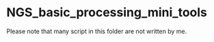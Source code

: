 # NGS_basic_processing_mini_tools

Please note that many script in this folder are not written by me.
